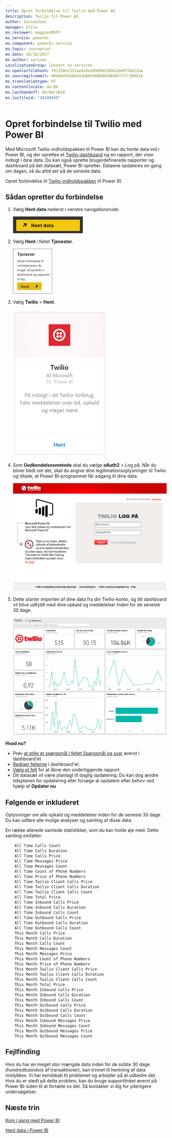 ```yaml
---
title: Opret forbindelse til Twilio med Power BI
description: Twilio til Power BI
author: SarinaJoan
manager: kfile
ms.reviewer: maggiesMSFT
ms.service: powerbi
ms.component: powerbi-service
ms.topic: conceptual
ms.date: 10/16/2017
ms.author: sarinas
LocalizationGroup: Connect to services
ms.openlocfilehash: f81330ec331ae42dea994982369428e9f7eb23aa
ms.sourcegitcommit: 80d6b45eb84243e801b60b9038b9bff77c30d5c8
ms.translationtype: HT
ms.contentlocale: da-DK
ms.lasthandoff: 06/04/2018
ms.locfileid: "34249430"
---
```

# <a name="connect-to-twilio-with-power-bi"></a>Opret forbindelse til Twilio med Power BI
Med Microsoft Twilio-indholdspakken til Power BI kan du hente data ind i Power BI, og der oprettes et [Twilio-dashboard](https://powerbi.microsoft.com/integrations/twilio) og en rapport, der viser indsigt i dine data. Du kan også oprette brugerdefinerede rapporter og dashboard på det datasæt, Power BI opretter. Dataene opdateres en gang om dagen, så du altid ser på de seneste data.

Opret forbindelse til [Twilio-indholdspakken](https://app.powerbi.com/getdata/services/twilio) til Power BI.

## <a name="how-to-connect"></a>Sådan opretter du forbindelse
1. Vælg **Hent data** nederst i venstre navigationsrude.
   
   ![](media/service-connect-to-twilio/pbi_getdata.png) 
2. Vælg **Hent** i feltet **Tjenester**.
   
   ![](media/service-connect-to-twilio/pbi_getservices.png) 
3. Vælg **Twilio** \> **Hent**.
   
   ![](media/service-connect-to-twilio/twilio.png)
4. Som **Godkendelsesmetode** skal du vælge **oAuth2** \> Log på. Når du bliver bedt om det, skal du angive dine legitimationsoplysninger til Twilio og tillade, at Power BI-programmet får adgang til dine data.
   
   ![](media/service-connect-to-twilio/pbi_twilio_login.png)
5. Dette starter importen af dine data fra din Twilio-konto, og dit dashboard vil blive udfyldt med dine opkald og meddelelser inden for de seneste 30 dage. 
   
   ![](media/service-connect-to-twilio/pbi_twilio_db.png)

**Hvad nu?**

* Prøv [at stille et spørgsmål i feltet Spørgsmål og svar](power-bi-q-and-a.md) øverst i dashboard'et
* [Rediger felterne](service-dashboard-edit-tile.md) i dashboard'et.
* [Vælg et felt](service-dashboard-tiles.md) for at åbne den underliggende rapport.
* Dit datasæt vil være planlagt til daglig opdatering. Du kan dog ændre tidsplanen for opdatering eller forsøge at opdatere efter behov ved hjælp af **Opdater nu**

## <a name="whats-included"></a>Følgende er inkluderet
Oplysninger om alle opkald og meddelelser inden for de seneste 30 dage. Du kan udføre alle mulige analyser og samling af disse data.

En række allerede samlede statistikker, som du kan holde øje med. Dette samling omfatter:

        All Time Calls Count  
        All Time Calls Duration  
        All Time Calls Price  
        All Time Messages Price  
        All Time Messages Count  
        All Time Count of Phone Numbers  
        All Time Price of Phone Numbers  
        All Time Twilio Client Calls Price  
        All Time Twilio Client Calls Duration  
        All Time Twilio Client Calls Count  
        All Time Total Price  
        All Time Inbound Calls Price  
        All Time Inbound Calls Duration  
        All Time Inbound Calls Count  
        All Time Outbound Calls Price  
        All Time Outbound Calls Duration  
        All Time Outbound Calls Count  
        This Month Calls Price  
        This Month Calls Duration  
        This Month Calls Count  
        This Month Messages Count  
        This Month Messages Price  
        This Month Count of Phone Numbers  
        This Month Price of Phone Numbers  
        This Month Twilio Client Calls Price  
        This Month Twilio Client Calls Duration  
        This Month Twilio Client Calls Count  
        This Month Total Price  
        This Month Inbound Calls Price  
        This Month Inbound Calls Duration  
        This Month Inbound Calls Count  
        This Month Outbound Calls Price  
        This Month Outbound Calls Duration  
        This Month Outbound Calls Count  
        This Month Inbound Messages Price  
        This Month Inbound Messages Count  
        This Month Outbound Messages Price  
        This Month Outbound Messages Count

## <a name="troubleshooting"></a>Fejlfinding
Hvis du har en meget stor mængde data inden for de sidste 30 dage (hundredtusindvis af transaktioner), kan trinnet til hentning af data mislykkes. Vi har kendskab til problemet og arbejder på at udbedre det. Hvis du er stødt på dette problem, kan du bruge supportlinket øverst på Power BI-siden til at fortælle os det. Så kontakter vi dig for yderligere undersøgelser.

## <a name="next-steps"></a>Næste trin
[Kom i gang med Power BI](service-get-started.md)

[Hent data i Power BI](service-get-data.md)

